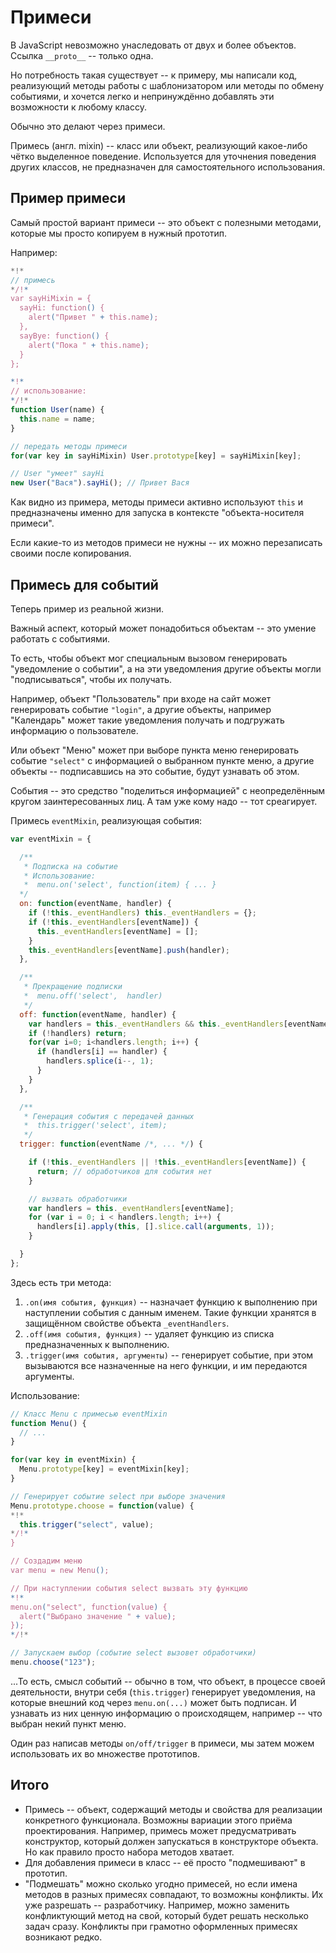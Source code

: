 # Примеси

В JavaScript невозможно унаследовать от двух и более объектов. Ссылка `__proto__` -- только одна.

Но потребность такая существует -- к примеру, мы написали код, реализующий методы работы с шаблонизатором или методы по обмену событиями, и хочется легко и непринуждённо добавлять эти возможности к любому классу.

Обычно это делают через примеси.

Примесь (англ. mixin) -- класс или объект, реализующий какое-либо чётко выделенное поведение. Используется для уточнения поведения других классов, не предназначен для самостоятельного использования.

<!--break-->

## Пример примеси

Самый простой вариант примеси -- это объект с полезными методами, которые мы просто копируем в нужный прототип.

Например:

```js run
*!*
// примесь
*/!*
var sayHiMixin = {
  sayHi: function() {
    alert("Привет " + this.name);
  },
  sayBye: function() {
    alert("Пока " + this.name);
  }
};

*!*
// использование:
*/!*
function User(name) {
  this.name = name;
}

// передать методы примеси
for(var key in sayHiMixin) User.prototype[key] = sayHiMixin[key];

// User "умеет" sayHi
new User("Вася").sayHi(); // Привет Вася
```

Как видно из примера, методы примеси активно используют `this` и предназначены именно для запуска в контексте "объекта-носителя примеси".

Если какие-то из методов примеси не нужны -- их можно перезаписать своими после копирования.

## Примесь для событий

Теперь пример из реальной жизни.

Важный аспект, который может понадобиться объектам -- это умение работать с событиями.

То есть, чтобы объект мог специальным вызовом генерировать "уведомление о событии", а на эти уведомления другие объекты могли "подписываться", чтобы их получать.

Например, объект "Пользователь" при входе на сайт может генерировать событие `"login"`, а другие объекты, например "Календарь" может такие уведомления получать и подгружать информацию о пользователе.

Или объект "Меню" может при выборе пункта меню генерировать событие `"select"` с информацией о выбранном пункте меню, а другие объекты -- подписавшись на это событие, будут узнавать об этом.

События -- это средство "поделиться информацией" с неопределённым кругом заинтересованных лиц. А там уже кому надо -- тот среагирует.

Примесь `eventMixin`, реализующая события:

```js
var eventMixin = {

  /**
   * Подписка на событие
   * Использование:
   *  menu.on('select', function(item) { ... }
  */
  on: function(eventName, handler) {
    if (!this._eventHandlers) this._eventHandlers = {};
    if (!this._eventHandlers[eventName]) {
      this._eventHandlers[eventName] = [];
    }
    this._eventHandlers[eventName].push(handler);
  },

  /**
   * Прекращение подписки
   *  menu.off('select',  handler)
   */
  off: function(eventName, handler) {
    var handlers = this._eventHandlers && this._eventHandlers[eventName];
    if (!handlers) return;
    for(var i=0; i<handlers.length; i++) {
      if (handlers[i] == handler) {
        handlers.splice(i--, 1);
      }
    }
  },

  /**
   * Генерация события с передачей данных
   *  this.trigger('select', item);
   */
  trigger: function(eventName /*, ... */) {

    if (!this._eventHandlers || !this._eventHandlers[eventName]) {
      return; // обработчиков для события нет
    }

    // вызвать обработчики
    var handlers = this._eventHandlers[eventName];
    for (var i = 0; i < handlers.length; i++) {
      handlers[i].apply(this, [].slice.call(arguments, 1));
    }

  }
};
```

Здесь есть три метода:

1. `.on(имя события, функция)` -- назначает функцию к выполнению при наступлении события с данным именем. Такие функции хранятся в защищённом свойстве объекта `_eventHandlers`.
2. `.off(имя события, функция)` -- удаляет функцию из списка предназначенных к выполнению.
3. `.trigger(имя события, аргументы)` -- генерирует событие, при этом вызываются все назначенные на него функции, и им передаются аргументы.

Использование:

```js
// Класс Menu с примесью eventMixin
function Menu() {
  // ...
}

for(var key in eventMixin) {
  Menu.prototype[key] = eventMixin[key];
}

// Генерирует событие select при выборе значения
Menu.prototype.choose = function(value) {
*!*
  this.trigger("select", value);
*/!*
}

// Создадим меню
var menu = new Menu();

// При наступлении события select вызвать эту функцию
*!*
menu.on("select", function(value) {
  alert("Выбрано значение " + value);
});
*/!*

// Запускаем выбор (событие select вызовет обработчики)
menu.choose("123");
```

...То есть, смысл событий -- обычно в том, что объект, в процессе своей деятельности, внутри себя (`this.trigger`) генерирует уведомления, на которые внешний код через `menu.on(...)` может быть подписан. И узнавать из них ценную информацию о происходящем, например -- что выбран некий пункт меню.

Один раз написав методы `on/off/trigger` в примеси, мы затем можем использовать их во множестве прототипов.

## Итого

- Примесь -- объект, содержащий методы и свойства для реализации конкретного функционала.
Возможны вариации этого приёма проектирования. Например, примесь может предусматривать конструктор, который должен запускаться в конструкторе объекта. Но как правило просто набора методов хватает.
- Для добавления примеси в класс -- её просто "подмешивают" в прототип.
- "Подмешать" можно сколько угодно примесей, но если имена методов в разных примесях совпадают, то возможны конфликты. Их уже разрешать -- разработчику. Например, можно заменить конфликтующий метод на свой, который будет решать несколько задач сразу. Конфликты при грамотно оформленных примесях возникают редко.

